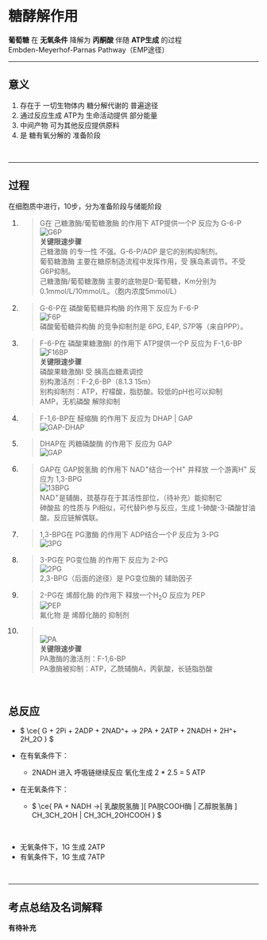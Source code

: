 # 糖酵解作用

**葡萄糖** 在 **无氧条件** 降解为 **丙酮酸** 伴随 **ATP生成** 的过程<br>
Embden-Meyerhof-Parnas Pathway（EMP途径）<br>

***

## 意义

1. 存在于 一切生物体内 糖分解代谢的 普遍途径
2. 通过反应生成 ATP为 生命活动提供 部分能量
3. 中间产物 可为其他反应提供原料
4. 是 糖有氧分解的 准备阶段


<br>

***

## 过程

在细胞质中进行，10步，分为准备阶段与储能阶段<br>

1. > G在 己糖激酶/葡萄糖激酶 的作用下 ATP提供一个P 反应为 G-6-P<br>![G6P](https://cdn.jsdelivr.net/gh/sakurakouji-luna/pic@main/bio/BioChemistry/emp/G6P.png)<br>**关键限速步骤**<br>己糖激酶 的专一性 不强。G-6-P/ADP 是它的别构抑制剂。<br>葡萄糖激酶 主要在糖原制造流程中发挥作用，受 胰岛素调节。不受G6P抑制。<br>己糖激酶/葡萄糖激酶 主要的底物是D-葡萄糖，Km分别为0.1mmol/L/10mmol/L。（胞内浓度5mmol/L）<br>
2. > G-6-P在 磷酸葡萄糖异构酶 的作用下 反应为 F-6-P<br>![F6P](https://cdn.jsdelivr.net/gh/sakurakouji-luna/pic@main/bio/BioChemistry/emp/F6P.png)<br>磷酸葡萄糖异构酶 的竞争抑制剂是 6PG, E4P, S7P等（来自PPP）。<br>
3. > F-6-P在 磷酸果糖激酶I 的作用下 ATP提供一个P 反应为 F-1,6-BP<br>![F16BP](https://cdn.jsdelivr.net/gh/sakurakouji-luna/pic@main/bio/BioChemistry/emp/F16BP.png)<br>**关键限速步骤**<br>磷酸果糖激酶I 受 胰高血糖素调控<br>别构激活剂：F-2,6-BP（8.1.3 15m）<br>别构抑制剂：ATP，柠檬酸，脂肪酸。较低的pH也可以抑制<br>AMP，无机磷酸 解除抑制<br>
4. > F-1,6-BP在 醛缩酶 的作用下 反应为 DHAP | GAP<br>![GAP-DHAP](https://cdn.jsdelivr.net/gh/sakurakouji-luna/pic@main/bio/BioChemistry/emp/GAP-DHAP.png)<br>
5. > DHAP在 丙糖磷酸酶 的作用下 反应为 GAP<br>![GAP](https://cdn.jsdelivr.net/gh/sakurakouji-luna/pic@main/bio/BioChemistry/emp/GAP.png)<br>
6. > GAP在 GAP脱氢酶 的作用下 NAD<sup>+</sup>结合一个H<sup>+</sup> 并释放 一个游离H<sup>+</sup> 反应为 1,3-BPG<br>![13BPG](https://cdn.jsdelivr.net/gh/sakurakouji-luna/pic@main/bio/BioChemistry/emp/13BPG.png)<br>NAD<sup>+</sup>是辅酶，巯基存在于其活性部位，（待补充）能抑制它<br>砷酸盐 的性质与 Pi相似，可代替Pi参与反应，生成 1-砷酸-3-磷酸甘油酸。反应链解偶联。<br>
7. > 1,3-BPG在 PG激酶 的作用下 ADP结合一个P 反应为 3-PG<br>![3PG](https://cdn.jsdelivr.net/gh/sakurakouji-luna/pic@main/bio/BioChemistry/emp/3PG.png)<br>
8. > 3-PG在 PG变位酶 的作用下 反应为 2-PG<br>![2PG](https://cdn.jsdelivr.net/gh/sakurakouji-luna/pic@main/bio/BioChemistry/emp/2PG.png)<br>2,3-BPG（后面的途径）是 PG变位酶的 辅助因子<br>
9. > 2-PG在 烯醇化酶 的作用下 释放一个H<sub>2</sub>O 反应为 PEP<br>![PEP](https://cdn.jsdelivr.net/gh/sakurakouji-luna/pic@main/bio/BioChemistry/emp/PEP.png)<br>氟化物 是 烯醇化酶的 抑制剂<br>
10. > <br>![PA](https://cdn.jsdelivr.net/gh/sakurakouji-luna/pic@main/bio/BioChemistry/emp/PA.png)<br>**关键限速步骤**<br>PA激酶的激活剂：F-1,6-BP<br>PA激酶被抑制：ATP，乙酰辅酶A，丙氨酸，长链脂肪酸<br>

<br>

## 总反应

* $ \ce{ G + 2Pi + 2ADP + 2NAD^+ -> 2PA + 2ATP + 2NADH + 2H^+ 2H_2O } $ <br>

* 在有氧条件下：
  * 2NADH 进入 呼吸链继续反应 氧化生成 2 * 2.5 = 5 ATP<br>
* 在无氧条件下：
  * $ \ce{ PA + NADH ->[ 乳酸脱氢酶 ][ PA脱COOH酶 | 乙醇脱氢酶 ] CH_3CH_2OH | CH_3CH_2OHCOOH } $

<br>

* 无氧条件下，1G 生成 2ATP
* 有氧条件下，1G 生成 7ATP

<br>

***

## 考点总结及名词解释

**有待补充**